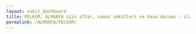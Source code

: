 ```yaml
---
layout: vakit_dashboard
title: PELKUM, ALMANYA için iftar, namaz vakitleri ve hava durumu - ilçe/eyalet seç
permalink: /ALMANYA/PELKUM/
---
```


<script type="text/javascript">
  var GLOBAL_COUNTRY = 'ALMANYA';
  var GLOBAL_CITY = 'PELKUM';
  var GLOBAL_STATE = '';
  var lat = 72;
  var lon = 21;
</script>

